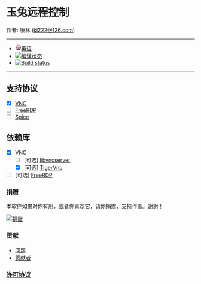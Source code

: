 # 玉兔远程控制

作者: 康林 (kl222@126.com)

-----------------------------------------------------------------------

- [<img src="Resource/Image/English.png" alt="英语" title="英语" width="16" height="16" />英语](README.md)
- [![编译状态](https://travis-ci.org/KangLin/RabbitRemoteControl.svg?branch=master)](https://travis-ci.org/KangLin/RabbitRemoteControl)
- [![Build status](https://ci.appveyor.com/api/projects/status/jai7jf3xr2vb44q8?svg=true)](https://ci.appveyor.com/project/KangLin/rabbitremotecontrol)

-----------------------------------------------------------------------

## 支持协议
- [x] [VNC](https://github.com/rfbproto/rfbproto)
- [ ] [FreeRDP](https://github.com/FreeRDP/FreeRDP/wiki/Reference-Documentation)
- [ ] [Spice](https://www.spice-space.org/)

## 依赖库
- [x] VNC
  + [ ] [可选] [libvncserver](https://github.com/LibVNC/libvncserver)
  + [x] [可选] [TigerVnc](https://github.com/KangLin/tigervnc)
- [ ] [可选] [FreeRDP](https://github.com/FreeRDP/FreeRDP)

### 捐赠
本软件如果对你有用，或者你喜欢它，请你捐赠，支持作者。谢谢！
 
[![捐赠](https://gitee.com/kl222/RabbitCommon/raw/master/Src/Resource/image/Contribute.png "捐赠")](https://gitee.com/kl222/RabbitCommon/raw/master/Src/Resource/image/Contribute.png "捐赠") 

### 贡献

- [问题](https://github.com/KangLin/RabbitRemoteControl/issues)
- [贡献者](https://github.com/KangLin/RabbitRemoteControl/graphs/contributors)

### [许可协议](License.md "License.md")

